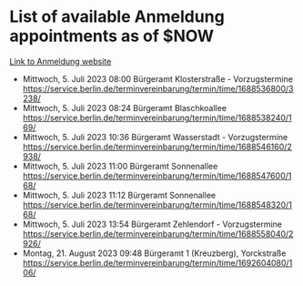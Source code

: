 # List of available Anmeldung appointments as of $NOW
[Link to Anmeldung website](https://service.berlin.de/terminvereinbarung/termin/tag.php?termin=1&anliegen[]=120686&dienstleisterlist=122210,122217,327316,122219,327312,122227,327314,122231,327346,122243,327348,122254,122252,329742,122260,329745,122262,329748,122271,327278,122273,327274,122277,327276,330436,122280,327294,122282,327290,122284,327292,122291,327270,122285,327266,122286,327264,122296,327268,150230,329760,122297,327286,122294,327284,122312,329763,122314,329775,122304,327330,122311,327334,122309,327332,317869,122281,327352,122279,329772,122283,122276,327324,122274,327326,122267,329766,122246,327318,122251,327320,122257,327322,122208,327298,122226,327300&herkunft=http%3A%2F%2Fservice.berlin.de%2Fdienstleistung%2F120686%2F)
- Mittwoch, 5. Juli 2023 08:00 Bürgeramt Klosterstraße - Vorzugstermine https://service.berlin.de/terminvereinbarung/termin/time/1688536800/3238/
- Mittwoch, 5. Juli 2023 08:24 Bürgeramt Blaschkoallee https://service.berlin.de/terminvereinbarung/termin/time/1688538240/169/
- Mittwoch, 5. Juli 2023 10:36 Bürgeramt Wasserstadt - Vorzugstermine https://service.berlin.de/terminvereinbarung/termin/time/1688546160/2938/
- Mittwoch, 5. Juli 2023 11:00 Bürgeramt Sonnenallee https://service.berlin.de/terminvereinbarung/termin/time/1688547600/168/
- Mittwoch, 5. Juli 2023 11:12 Bürgeramt Sonnenallee https://service.berlin.de/terminvereinbarung/termin/time/1688548320/168/
- Mittwoch, 5. Juli 2023 13:54 Bürgeramt Zehlendorf - Vorzugstermine https://service.berlin.de/terminvereinbarung/termin/time/1688558040/2926/
- Montag, 21. August 2023 09:48 Bürgeramt 1 (Kreuzberg), Yorckstraße https://service.berlin.de/terminvereinbarung/termin/time/1692604080/106/
